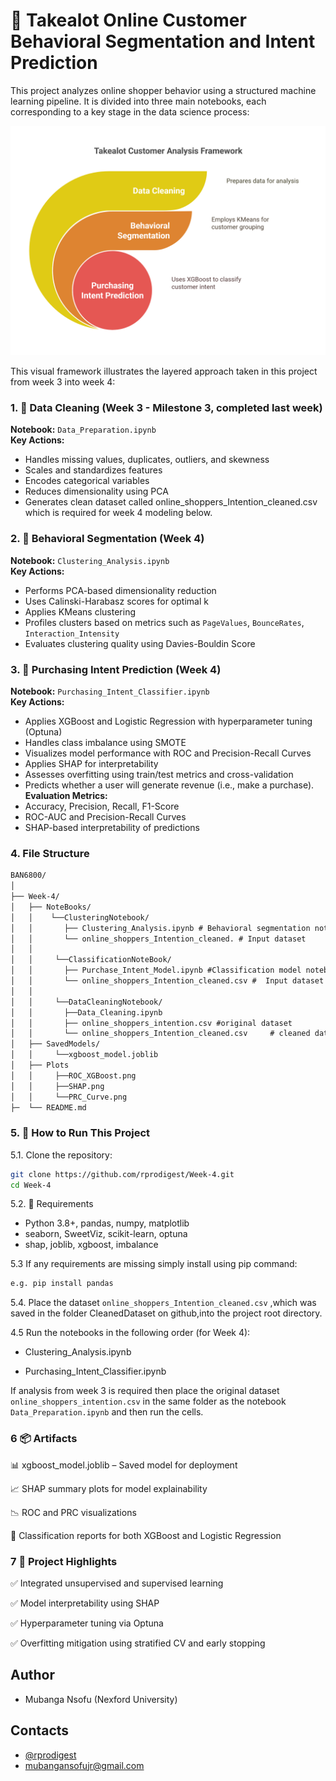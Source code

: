 
# 🛒 Takealot Online Customer Behavioral Segmentation and Intent Prediction

This project analyzes online shopper behavior using a structured machine learning pipeline. It is divided into three main notebooks, each corresponding to a key stage in the data science process:

![Takealot Analytics Framework](image/Takealot_Framework.png)


This visual framework illustrates the layered approach taken in this project from week 3 into week 4:

### 1. 🧹 Data Cleaning (Week 3 - Milestone 3, completed last week)
**Notebook:** `Data_Preparation.ipynb`  
**Key Actions:**
- Handles missing values, duplicates, outliers, and skewness
- Scales and standardizes features
- Encodes categorical variables
- Reduces dimensionality using PCA
- Generates clean dataset called online_shoppers_Intention_cleaned.csv which is required for week 4 modeling below.

### 2. 🧠 Behavioral Segmentation (Week 4)
**Notebook:** `Clustering_Analysis.ipynb`  
**Key Actions:**
- Performs PCA-based dimensionality reduction
- Uses Calinski-Harabasz scores for optimal k
- Applies KMeans clustering
- Profiles clusters based on metrics such as `PageValues`, `BounceRates`, `Interaction_Intensity`
- Evaluates clustering quality using Davies-Bouldin Score

### 3. 🎯 Purchasing Intent Prediction (Week 4)
**Notebook:** `Purchasing_Intent_Classifier.ipynb`  
**Key Actions:**
- Applies XGBoost and Logistic Regression with hyperparameter tuning (Optuna)
- Handles class imbalance using SMOTE 
- Visualizes model performance with ROC and Precision-Recall Curves
- Applies SHAP for interpretability
- Assesses overfitting using train/test metrics and cross-validation
- Predicts whether a user will generate revenue (i.e., make a purchase).
**Evaluation Metrics:**
- Accuracy, Precision, Recall, F1-Score
- ROC-AUC and Precision-Recall Curves
- SHAP-based interpretability of predictions


### 4. File Structure
```md
BAN6800/
│
├── Week-4/
│   ├── NoteBooks/
│   │    └──ClusteringNotebook/ 
│   │       ├── Clustering_Analysis.ipynb # Behavioral segmentation notebook
│   │       └── online_shoppers_Intention_cleaned. # Input dataset
│   │
│   │     └──ClassificationNoteBook/
│   │       ├── Purchase_Intent_Model.ipynb #Classification model notebook
│   │       └── online_shoppers_Intention_cleaned.csv #  Input dataset                
│   │
│   │     └──DataCleaningNotebook/
│   │       ├──Data_Cleaning.ipynb 
│   │       ├── online_shoppers_intention.csv #original dataset        
│   │       └── online_shoppers_Intention_cleaned.csv     # cleaned dataset
│   ├── SavedModels/
│   │     └──xgboost_model.joblib
│   ├── Plots
│   │     ├──ROC_XGBoost.png
│   │     ├──SHAP.png
│   │     └──PRC_Curve.png
├─  └── README.md
 ```


### 5. 📁 How to Run This Project 

5.1. Clone the repository:
   ```bash
   git clone https://github.com/rprodigest/Week-4.git
   cd Week-4
   ```
5.2. 📎 Requirements
- Python 3.8+, pandas, numpy, matplotlib
- seaborn, SweetViz, scikit-learn, optuna 
- shap, joblib, xgboost, imbalance

5.3 If any requirements are missing simply install using pip command:
```python
e.g. pip install pandas

```

5.4. Place the dataset  `online_shoppers_Intention_cleaned.csv` ,which was saved in the folder CleanedDataset on github,into the project root directory.

4.5 Run the notebooks in the following order (for Week 4):

 - Clustering_Analysis.ipynb

- Purchasing_Intent_Classifier.ipynb

If analysis from week 3 is required then place the original dataset `online_shoppers_intention.csv` in the same folder as the notebook `Data_Preparation.ipynb`  and then run the cells.


### 6 📦 Artifacts
📊 xgboost_model.joblib – Saved model for deployment

📈 SHAP summary plots for model explainability

📉 ROC and PRC visualizations

🧾 Classification reports for both XGBoost and Logistic Regression


### 7 📌 Project Highlights
✅ Integrated unsupervised and supervised learning

✅ Model interpretability using SHAP

✅ Hyperparameter tuning via Optuna

✅ Overfitting mitigation using stratified CV and early stopping
## Author
- Mubanga Nsofu (Nexford University)

## Contacts
- [@rprodigest](https://x.com/rprodigest)
- mubangansofujr@gmail.com

